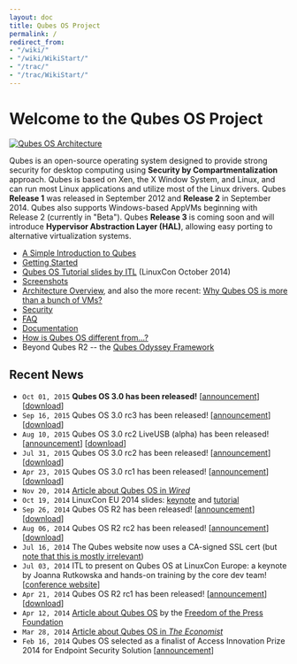 ```yaml
---
layout: doc
title: Qubes OS Project
permalink: /
redirect_from:
- "/wiki/"
- "/wiki/WikiStart/"
- "/trac/"
- "/trac/WikiStart/"
---
```


Welcome to the Qubes OS Project
===============================

[![Qubes OS Architecture](/attachment/wiki/QubesArchitecture/qubes-arch-diagram-1.png)](/doc/QubesArchitecture/)

Qubes is an open-source operating system designed to provide strong security for desktop computing using **Security by Compartmentalization** approach. Qubes is based on Xen, the X Window System, and Linux, and can run most Linux applications and utilize most of the Linux drivers. Qubes **Release 1** was released in September 2012 and **Release 2** in September 2014. Qubes also supports Windows-based AppVMs beginning with Release 2 (currently in "Beta"). Qubes **Release 3** is coming soon and will introduce **Hypervisor Abstraction Layer (HAL)**, allowing easy porting to alternative virtualization systems.

-   [A Simple Introduction to Qubes](/intro/)
-   [Getting Started](/doc/GettingStarted/)
-   [Qubes OS Tutorial slides by ITL](http://www.invisiblethingslab.com/resources/2014/LinuxCon_2014_Qubes_Tutorial.pdf) (LinuxCon October 2014)
-   [Screenshots](/media/)
-   [Architecture Overview](/doc/QubesArchitecture/), and also the more recent: [Why Qubes OS is more than a bunch of VMs?](http://www.invisiblethingslab.com/resources/2014/Software_compartmentalization_vs_physical_separation.pdf)
-   [Security](/doc/QubesSecurity/)
-   [FAQ](/doc/UserFaq/)
-   [Documentation](/doc/)
-   [How is Qubes OS different from...?](http://blog.invisiblethings.org/2012/09/12/how-is-qubes-os-different-from.html)
-   Beyond Qubes R2 -- the [Qubes Odyssey Framework](http://blog.invisiblethings.org/2013/03/21/introducing-qubes-odyssey-framework.html)

Recent News
-----------
-   `Oct 01, 2015` **Qubes OS 3.0 has been released!**
      [[announcement](http://blog.invisiblethings.org/2015/10/01/qubes-30.html)]
      [[download](https://www.qubes-os.org/downloads/)]
-   `Sep 16, 2015` Qubes OS 3.0 rc3 has been released!
      [[announcement](https://groups.google.com/d/msg/qubes-users/v-eTHh3JLo0/AlaBthwhLQAJ)]
      [[download](https://www.qubes-os.org/downloads/)]
-   `Aug 10, 2015` Qubes OS 3.0 rc2 LiveUSB (alpha) has been released!
      [[announcement](https://groups.google.com/d/msg/qubes-users/IQdCEpkooto/iyMh3LuzCAAJ)]
      [[download](https://www.qubes-os.org/downloads/)]
-   `Jul 31, 2015` Qubes OS 3.0 rc2 has been released!
      [[announcement](https://groups.google.com/d/msg/qubes-users/jw9CdQepMPE/95HQDF6QBwAJ)]
      [[download](https://www.qubes-os.org/downloads/)]
-   `Apr 23, 2015` Qubes OS 3.0 rc1 has been released!
      [[announcement](http://blog.invisiblethings.org/2015/04/23/qubes-30rc1-and-roadmap.html)]
      [[download](https://www.qubes-os.org/downloads/)]
-   `Nov 20, 2014` [Article about Qubes OS in *Wired*](http://www.wired.com/2014/11/protection-from-hackers/)
-   `Oct 19, 2014` LinuxCon EU 2014 slides:
      [keynote](http://www.invisiblethingslab.com/resources/2014/LinuxCon_2014_Qubes_Keynote.pdf) and
      [tutorial](http://www.invisiblethingslab.com/resources/2014/LinuxCon_2014_Qubes_Tutorial.pdf)
-   `Sep 26, 2014` Qubes OS R2 has been released!
      [[announcement](http://blog.invisiblethings.org/2014/09/26/announcing-qubes-os-release-2.html)]
      [[download](https://www.qubes-os.org/downloads/)]
-   `Aug 06, 2014` Qubes OS R2 rc2 has been released!
      [[announcement](http://blog.invisiblethings.org/2014/08/06/qubes-os-r2-rc2-debian-template-ssled.html)]
      [[download](https://www.qubes-os.org/downloads/)]
-   `Jul 16, 2014` The Qubes website now uses a CA-signed SSL cert (but [note that this is mostly irrelevant](https://groups.google.com/forum/#!topic/qubes-users/LsDpKnwN6w8))
-   `Jul 03, 2014` ITL to present on Qubes OS at LinuxCon Europe: a keynote by Joanna Rutkowska and hands-on training by the core dev team!
      [[conference website](http://events.linuxfoundation.org/events/linuxcon-europe)]
-   `Apr 21, 2014` Qubes OS R2 rc1 has been released!
      [[announcement](http://blog.invisiblethings.org/2014/04/20/qubes-os-r2-rc1-has-been-released.html)]
      [[download](https://www.qubes-os.org/downloads/)]
-   `Apr 12, 2014` [Article about Qubes OS](https://pressfreedomfoundation.org/blog/2014/04/operating-system-can-protect-you-even-if-you-get-hacked)
      by the [Freedom of the Press Foundation](https://pressfreedomfoundation.org/about/board)
-   `Mar 28, 2014` [Article about Qubes OS in *The Economist*](http://www.economist.com/blogs/babbage/2014/03/computer-security)
-   `Feb 16, 2014` Qubes OS selected as a finalist of Access Innovation Prize 2014 for Endpoint Security Solution
      [[announcement](https://www.accessnow.org/blog/2014/02/13/endpoint-security-prize-finalists-announced?utm_content=buffere803e&utm_medium=social&utm_source=twitter.com&utm_campaign=buffer)]
